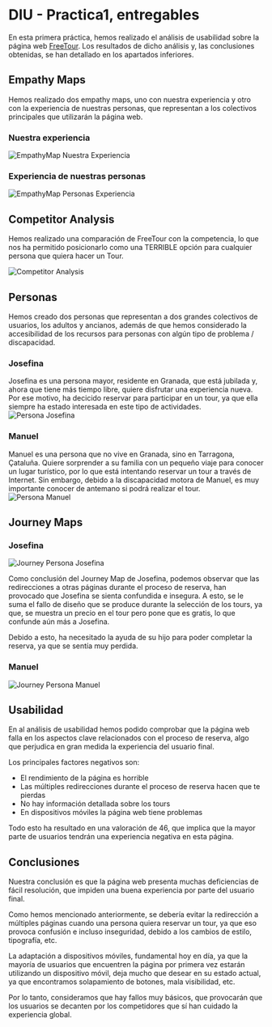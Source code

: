 # DIU - Practica1, entregables

En esta primera práctica, hemos realizado el análisis de usabilidad sobre la página web [FreeTour](https://freetour-granada.com/).
Los resultados de dicho análisis y, las conclusiones obtenidas, se han detallado en los apartados inferiores.

## Empathy Maps
Hemos realizado dos empathy maps, uno con nuestra experiencia y otro con la experiencia de nuestras
personas, que representan a los colectivos principales que utilizarán la página web.

### Nuestra experiencia
<img align="center" src="./EmpathyMap_Nosotros.png" alt="EmpathyMap Nuestra Experiencia"/>

### Experiencia de nuestras personas
<img align="center" src="./EmpathyMap_Clientes.png" alt="EmpathyMap Personas Experiencia"/>


## Competitor Analysis
Hemos realizado una comparación de FreeTour con la competencia, lo que nos ha permitido posicionarlo
como una TERRIBLE opción para cualquier persona que quiera hacer un Tour.

<img align="center" src="./CompetitorAnalysis.png" alt="Competitor Analysis"/>


## Personas
Hemos creado dos personas que representan a dos grandes colectivos de usuarios, los adultos y ancianos, además de que hemos considerado
la accesibilidad de los recursos para personas con algún tipo de problema / discapacidad.

### Josefina
Josefina es una persona mayor, residente en Granada, que está jubilada y, ahora que tiene más tiempo libre, quiere disfrutar una experiencia nueva. Por ese motivo, ha decicido reservar para participar en un tour, ya que ella siempre ha estado interesada en este tipo de actividades.
<img align="center" src="./Persona_Josefina.png" alt="Persona Josefina"/>

### Manuel
Manuel es una persona que no vive en Granada, sino en Tarragona, Çataluña. Quiere sorprender a su familia con un pequeño viaje para conocer un lugar turístico, por lo que está intentando reservar un tour a través de Internet. Sin embargo, debido a la discapacidad motora de Manuel, es muy importante conocer de antemano si podrá realizar el tour.
<img align="center" src="./Persona_Manuel.png" alt="Persona Manuel"/>




## Journey Maps
### Josefina
<img align="center" src="./Journey_Josefina.png" alt="Journey Persona Josefina"/>

Como conclusión del Journey Map de Josefina, podemos observar que las redirecciones a otras páginas durante el proceso de
reserva, han provocado que Josefina se sienta confundida e insegura. A esto, se le suma el fallo de diseño que se produce
durante la selección de los tours, ya que, se muestra un precio en el tour pero pone que es gratis, lo que confunde aún más a Josefina.

Debido a esto, ha necesitado la ayuda de su hijo para poder completar la reserva, ya que se sentía muy perdida.

### Manuel

<img align="center" src="./Journey_Manuel.png" alt="Journey Persona Manuel"/>

## Usabilidad
En al análisis de usabilidad hemos podido comprobar que la página web falla en los aspectos clave relacionados con el proceso de reserva, algo
que perjudica en gran medida la experiencia del usuario final.

Los principales factores negativos son:
- El rendimiento de la página es horrible
- Las múltiples redirecciones durante el proceso de reserva hacen que te pierdas
- No hay información detallada sobre los tours
- En dispositivos móviles la página web tiene problemas

Todo esto ha resultado en una valoración de 46, que implica que la mayor parte de usuarios tendrán una experiencia negativa en esta página.

## Conclusiones
Nuestra conclusión es que la página web presenta muchas deficiencias de fácil resolución, que impiden una buena experiencia por parte del usuario final.

Como hemos mencionado anteriormente, se debería evitar la redirección a múltiples páginas cuando una persona quiera reservar un tour, ya que eso provoca confusión e incluso inseguridad, debido a los cambios de estilo, tipografía, etc.

La adaptación a dispositivos móviles, fundamental hoy en día, ya que la mayoría de usuarios que encuentren la página por primera vez estarán utilizando un dispositivo móvil, deja mucho que desear en su estado actual, ya que encontramos solapamiento de botones, mala visibilidad, etc.

Por lo tanto, consideramos que hay fallos muy básicos, que provocarán que los usuarios se decanten por los competidores que sí han cuidado la experiencia global.


